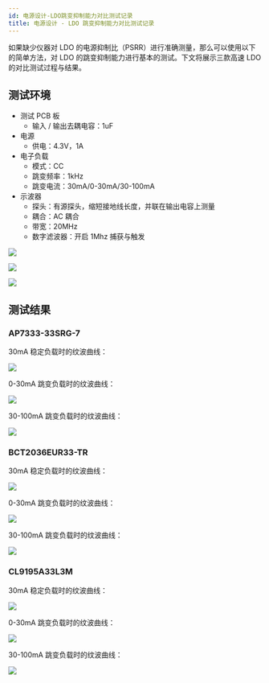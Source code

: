 ```yaml
---
id: 电源设计-LDO跳变抑制能力对比测试记录
title: 电源设计 - LDO 跳变抑制能力对比测试记录
---
```


如果缺少仪器对 LDO 的电源抑制比（PSRR）进行准确测量，那么可以使用以下的简单方法，对 LDO 的跳变抑制能力进行基本的测试。下文将展示三款高速 LDO 的对比测试过程与结果。

## 测试环境

- 测试 PCB 板
  - 输入 / 输出去耦电容：1uF
- 电源
  - 供电：4.3V，1A
- 电子负载
  - 模式：CC
  - 跳变频率：1kHz
  - 跳变电流：30mA/0-30mA/30-100mA
- 示波器
  - 探头：有源探头，缩短接地线长度，并联在输出电容上测量
  - 耦合：AC 耦合
  - 带宽：20MHz
  - 数字滤波器：开启 1Mhz 捕获与触发

![](https://cos.wiki-power.com/img/20220516141413.jpg)

![](https://cos.wiki-power.com/img/20220516141418.jpg)

![](https://cos.wiki-power.com/img/20220516141424.jpg)

## 测试结果

### AP7333-33SRG-7

30mA 稳定负载时的纹波曲线：

![](https://cos.wiki-power.com/img/20220516140355.png)

0-30mA 跳变负载时的纹波曲线：

![](https://cos.wiki-power.com/img/20220516140747.png)

30-100mA 跳变负载时的纹波曲线：

![](https://cos.wiki-power.com/img/20220516140848.png)

### BCT2036EUR33-TR

30mA 稳定负载时的纹波曲线：

![](https://cos.wiki-power.com/img/20220516141008.png)

0-30mA 跳变负载时的纹波曲线：

![](https://cos.wiki-power.com/img/20220516141016.png)

30-100mA 跳变负载时的纹波曲线：

![](https://cos.wiki-power.com/img/20220516141019.png)

### CL9195A33L3M

30mA 稳定负载时的纹波曲线：

![](https://cos.wiki-power.com/img/20220516141024.png)

0-30mA 跳变负载时的纹波曲线：

![](https://cos.wiki-power.com/img/20220516141028.png)

30-100mA 跳变负载时的纹波曲线：

![](https://cos.wiki-power.com/img/20220516141032.png)
